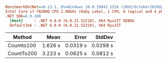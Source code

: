 ``` ini

BenchmarkDotNet=v0.13.1, OS=Windows 10.0.19042.1526 (20H2/October2020Update)
Intel Core i7-7820HQ CPU 2.90GHz (Kaby Lake), 1 CPU, 8 logical and 4 physical cores
.NET SDK=6.0.100
  [Host]     : .NET 6.0.0 (6.0.21.52210), X64 RyuJIT DEBUG
  DefaultJob : .NET 6.0.0 (6.0.21.52210), X64 RyuJIT


```
|     Method |    Mean |    Error |   StdDev |
|----------- |--------:|---------:|---------:|
| Countto100 | 1.626 s | 0.0319 s | 0.0298 s |
| CountTo200 | 3.223 s | 0.0625 s | 0.0812 s |
